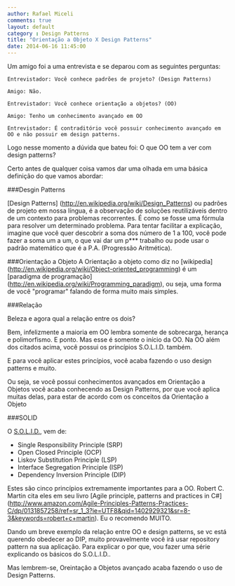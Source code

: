 ```yaml
---
author: Rafael Miceli
comments: true
layout: default
category : Design Patterns
title: "Orientação a Objeto X Design Patterns"
date: 2014-06-16 11:45:00
---
```


Um amigo foi a uma entrevista e se deparou com as seguintes perguntas:

	Entrevistador: Você conhece padrões de projeto? (Design Patterns)

	Amigo: Não.

	Entrevistador: Você conhece orientação a objetos? (OO)

	Amigo: Tenho um conhecimento avançado em OO

	Entrevistador: É contraditório você possuir conhecimento avançado em OO e não possuir em design patterns.

Logo nesse momento a dúvida que bateu foi: O que OO tem a ver com design patterns?

Certo antes de qualquer coisa vamos dar uma olhada em uma básica definição do que vamos abordar:

###Desgin Patterns

[Design Patterns] (http://en.wikipedia.org/wiki/Design_Patterns) ou padrões de projeto em nossa língua, é a observação de soluções reutilizáveis dentro de um contexto para problemas recorrentes. É como se fosse uma fórmula para resolver um determinado problema.
Para tentar facilitar a explicação, imagine que você quer descobrir a soma dos número de 1 a 100, você pode fazer a soma um a um, o que vai dar um p*** trabalho ou pode usar o padrão matemático que é a P.A. (Progressão Aritmética).

###Orientação a Objeto
A Orientação a objeto como diz no [wikipedia] (http://en.wikipedia.org/wiki/Object-oriented_programming) é um [paradigma de programação] (http://en.wikipedia.org/wiki/Programming_paradigm), ou seja, uma forma de você "programar" falando de forma muito mais simples.

###Relação

Beleza e agora qual a relação entre os dois? 

Bem, infelizmente a maioria em OO lembra somente de sobrecarga, herança e polimorfismo. E ponto. Mas esse é somente o início da OO. Na OO além dos citados acima, você possui os princípios S.O.L.I.D. também.

E para você aplicar estes princípios, você acaba fazendo o uso design patterns e muito.

Ou seja, se você possui conhecimentos avançados em Orientação a Objetos você acaba conhecendo as Design Patterns, por que você aplica muitas delas, para estar de acordo com os conceitos da Orientação a Objeto

###SOLID

O [S.O.L.I.D.][1], vem de:

- Single Responsibility Principle (SRP)
- Open Closed Principle (OCP)
- Liskov Substitution Principle (LSP)
- Interface Segregation Principle (ISP)
- Dependency Inversion Principle (DIP)

Estes são cinco princípios extremamente importantes para a OO. Robert C. Martin cita eles em seu livro [Agile principle, patterns and practices in C#] (http://www.amazon.com/Agile-Principles-Patterns-Practices-C/dp/0131857258/ref=sr_1_3?ie=UTF8&qid=1402929321&sr=8-3&keywords=robert+c+martin). Eu o recomendo MUITO.

Dando um breve exemplo da relação entre OO e design patterns, se vc está querendo obedecer ao DIP, muito provavelmente você irá usar repository pattern na sua aplicação. Para explicar o por que, vou fazer uma série explicando os básicos do S.O.L.I.D..

Mas lembrem-se, Oreintação a Objetos avançado acaba fazendo o uso de Design Patterns.


[1]: http://en.wikipedia.org/wiki/Solid_(object-oriented_design)


